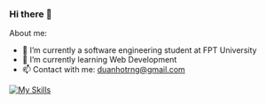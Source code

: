 ### Hi there 👋

<!--
**fackco01/fackco01** is a ✨ _special_ ✨ repository because its `README.md` (this file) appears on your GitHub profile.

Here are some ideas to get you started:

- 🔭 I’m currently working on ...
- 🌱 I’m currently learning ...
- 👯 I’m looking to collaborate on ...
- 🤔 I’m looking for help with ...
- 💬 Ask me about ...
- 📫 How to reach me: ...
- 😄 Pronouns: ...
- ⚡ Fun fact: ...
-->

About me:
- 🔭 I’m currently a software engineering student at FPT University
- 🌱 I’m currently learning Web Development
- 📫 Contact with me: duanhotrng@gmail.com

[![My Skills](https://skillicons.dev/icons?i=java,js,cs,net,spring,html,css,visualstudio,vscode,postgres,postman,stackoverflow,discord&theme=dark)](https://skillicons.dev)
